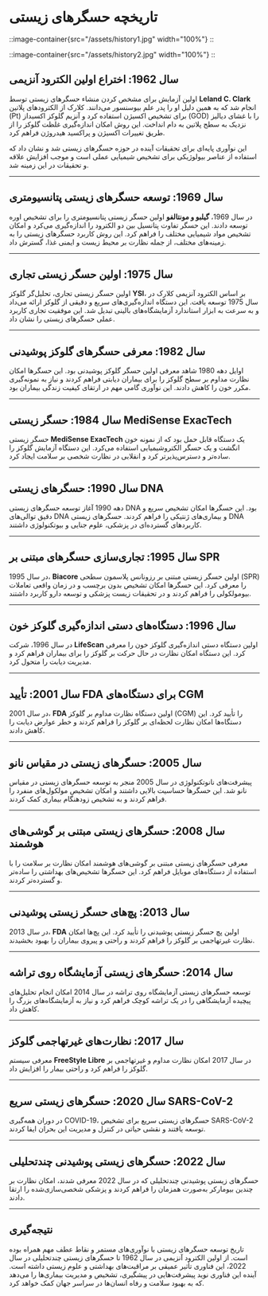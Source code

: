 # تاریخچه حسگرهای زیستی

::image-container{src="/assets/history1.jpg"  width="100%"}
::

::image-container{src="/assets/history2.jpg"  width="100%"}
::

## سال 1962: اختراع اولین الکترود آنزیمی

اولین آزمایش برای مشخص کردن منشاء حسگرهای زیستی توسط **Leland C. Clark** انجام شد که به همین دلیل او را پدر علم بیوسنسور می‌دانند. کلارک از الکترودهای پلاتین (Pt) برای تشخیص اکسیژن استفاده کرد و آنزیم گلوکز اکسیداز (GOD) را با غشای دیالیز نزدیک به سطح پلاتین به دام انداخت. این روش امکان اندازه‌گیری غلظت گلوکز را از طریق تغییرات اکسیژن و پراکسید هیدروژن فراهم کرد.

این نوآوری پایه‌ای برای تحقیقات آینده در حوزه حسگرهای زیستی شد و نشان داد که استفاده از عناصر بیولوژیکی برای تشخیص شیمیایی عملی است و موجب افزایش علاقه و تحقیقات در این زمینه شد.

---

## سال 1969: توسعه حسگرهای زیستی پتانسیومتری

در سال 1969، **گیلبو و مونتالفو** اولین حسگر زیستی پتانسیومتری را برای تشخیص اوره توسعه دادند. این حسگر تفاوت پتانسیل بین دو الکترود را اندازه‌گیری می‌کرد و امکان تشخیص مواد شیمیایی مختلف را فراهم کرد. این روش کاربرد حسگرهای زیستی را به زمینه‌های مختلف، از جمله نظارت بر محیط زیست و ایمنی غذا، گسترش داد.

---

## سال 1975: اولین حسگر زیستی تجاری

اولین حسگر زیستی تجاری، تحلیل‌گر گلوکز **YSI**، بر اساس الکترود آنزیمی کلارک در سال 1975 توسعه یافت. این دستگاه اندازه‌گیری‌های سریع و دقیقی از گلوکز ارائه می‌داد و به سرعت به ابزار استاندارد آزمایشگاه‌های بالینی تبدیل شد. این موفقیت تجاری کاربرد عملی حسگرهای زیستی را نشان داد.

---

## سال 1982: معرفی حسگرهای گلوکز پوشیدنی

اوایل دهه 1980 شاهد معرفی اولین حسگر گلوکز پوشیدنی بود. این حسگرها امکان نظارت مداوم بر سطح گلوکز را برای بیماران دیابتی فراهم کردند و نیاز به نمونه‌گیری مکرر خون را کاهش دادند. این نوآوری گامی مهم در ارتقای کیفیت زندگی بیماران بود.

---

## سال 1984: حسگر زیستی MediSense ExacTech

حسگر زیستی **MediSense ExacTech** یک دستگاه قابل حمل بود که از نمونه خون انگشت و یک حسگر الکتروشیمیایی استفاده می‌کرد. این دستگاه آزمایش گلوکز را ساده‌تر و دسترس‌پذیرتر کرد و انقلابی در نظارت شخصی بر سلامت ایجاد کرد.

---

## سال 1990: حسگرهای زیستی DNA

دهه 1990 آغاز توسعه حسگرهای زیستی DNA بود. این حسگرها امکان تشخیص سریع و دقیق توالی‌های DNA و بیماری‌های ژنتیکی را فراهم کردند. حسگرهای زیستی DNA کاربردهای گسترده‌ای در پزشکی، علوم جنایی و بیوتکنولوژی داشتند.

---

## سال 1995: تجاری‌سازی حسگرهای مبتنی بر SPR

در سال 1995، **Biacore** اولین حسگر زیستی مبتنی بر رزونانس پلاسمون سطحی (SPR) را معرفی کرد. این حسگرها امکان تشخیص بدون برچسب و در زمان واقعی تعاملات بیومولکولی را فراهم کردند و در تحقیقات زیست پزشکی و توسعه دارو کاربرد داشتند.

---

## سال 1996: دستگاه‌های دستی اندازه‌گیری گلوکز خون

در سال 1996، شرکت **LifeScan** اولین دستگاه دستی اندازه‌گیری گلوکز خون را معرفی کرد. این دستگاه امکان نظارت در حال حرکت بر گلوکز را برای بیماران فراهم کرد و مدیریت دیابت را متحول کرد.

---

## سال 2001: تأیید FDA برای دستگاه‌های CGM

در سال 2001، **FDA** اولین دستگاه نظارت مداوم بر گلوکز (CGM) را تأیید کرد. این دستگاه‌ها امکان نظارت لحظه‌ای بر گلوکز را فراهم کردند و خطر عوارض دیابت را کاهش دادند.

---

## سال 2005: حسگرهای زیستی در مقیاس نانو

پیشرفت‌های نانوتکنولوژی در سال 2005 منجر به توسعه حسگرهای زیستی در مقیاس نانو شد. این حسگرها حساسیت بالایی داشتند و امکان تشخیص مولکول‌های منفرد را فراهم کردند و به تشخیص زودهنگام بیماری کمک کردند.

---

## سال 2008: حسگرهای زیستی مبتنی بر گوشی‌های هوشمند

معرفی حسگرهای زیستی مبتنی بر گوشی‌های هوشمند امکان نظارت بر سلامت را با استفاده از دستگاه‌های موبایل فراهم کرد. این حسگرها تشخیص‌های بهداشتی را ساده‌تر و گسترده‌تر کردند.

---

## سال 2013: پچ‌های حسگر زیستی پوشیدنی

در سال 2013، **FDA** اولین پچ حسگر زیستی پوشیدنی را تأیید کرد. این پچ‌ها امکان نظارت غیرتهاجمی بر گلوکز را فراهم کردند و راحتی و پیروی بیماران را بهبود بخشیدند.

---

## سال 2014: حسگرهای زیستی آزمایشگاه روی تراشه

توسعه حسگرهای زیستی آزمایشگاه روی تراشه در سال 2014 امکان انجام تحلیل‌های پیچیده آزمایشگاهی را در یک تراشه کوچک فراهم کرد و نیاز به آزمایشگاه‌های بزرگ را کاهش داد.

---

## سال 2017: نظارت‌های غیرتهاجمی گلوکز

معرفی سیستم **FreeStyle Libre** در سال 2017 امکان نظارت مداوم و غیرتهاجمی بر گلوکز را فراهم کرد و راحتی بیمار را افزایش داد.

---

## سال 2020: حسگرهای زیستی سریع SARS-CoV-2

در دوران همه‌گیری COVID-19، حسگرهای زیستی سریع برای تشخیص SARS-CoV-2 توسعه یافتند و نقشی حیاتی در کنترل و مدیریت این بحران ایفا کردند.

---

## سال 2022: حسگرهای زیستی پوشیدنی چندتحلیلی

حسگرهای زیستی پوشیدنی چندتحلیلی که در سال 2022 معرفی شدند، امکان نظارت بر چندین بیومارکر به‌صورت همزمان را فراهم کردند و پزشکی شخصی‌سازی‌شده را ارتقا دادند.

---

## نتیجه‌گیری

تاریخ توسعه حسگرهای زیستی با نوآوری‌های مستمر و نقاط عطف مهم همراه بوده است. از اولین الکترود آنزیمی در سال 1962 تا حسگرهای زیستی چندتحلیلی در سال 2022، این فناوری تأثیر عمیقی بر مراقبت‌های بهداشتی و علوم زیستی داشته است. آینده این فناوری نوید پیشرفت‌هایی در پیشگیری، تشخیص و مدیریت بیماری‌ها را می‌دهد که به بهبود سلامت و رفاه انسان‌ها در سراسر جهان کمک خواهد کرد.
